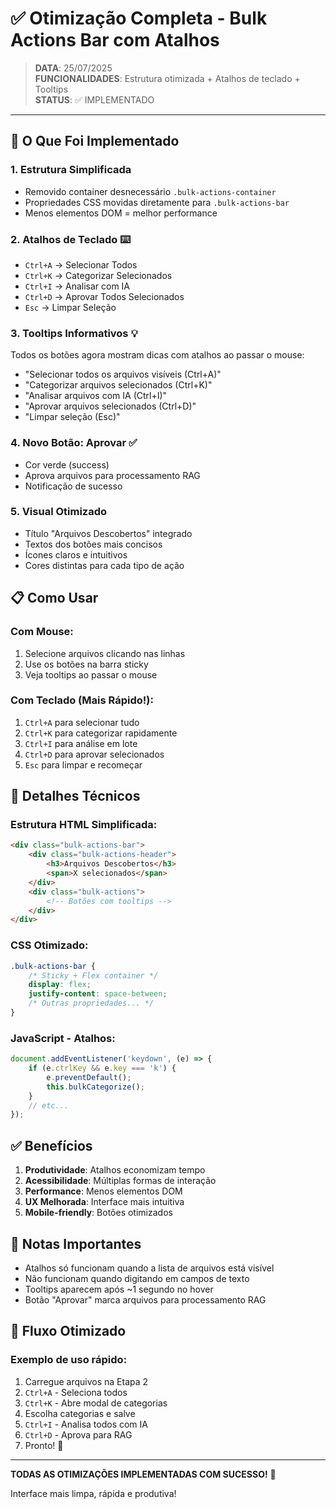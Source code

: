 # ✅ Otimização Completa - Bulk Actions Bar com Atalhos

> **DATA**: 25/07/2025  
> **FUNCIONALIDADES**: Estrutura otimizada + Atalhos de teclado + Tooltips  
> **STATUS**: ✅ IMPLEMENTADO  

---

## 🎯 O Que Foi Implementado

### 1. **Estrutura Simplificada**
- Removido container desnecessário `.bulk-actions-container`
- Propriedades CSS movidas diretamente para `.bulk-actions-bar`
- Menos elementos DOM = melhor performance

### 2. **Atalhos de Teclado** ⌨️
- `Ctrl+A` → Selecionar Todos
- `Ctrl+K` → Categorizar Selecionados
- `Ctrl+I` → Analisar com IA
- `Ctrl+D` → Aprovar Todos Selecionados
- `Esc` → Limpar Seleção

### 3. **Tooltips Informativos** 💡
Todos os botões agora mostram dicas com atalhos ao passar o mouse:
- "Selecionar todos os arquivos visíveis (Ctrl+A)"
- "Categorizar arquivos selecionados (Ctrl+K)"
- "Analisar arquivos com IA (Ctrl+I)"
- "Aprovar arquivos selecionados (Ctrl+D)"
- "Limpar seleção (Esc)"

### 4. **Novo Botão: Aprovar** ✅
- Cor verde (success)
- Aprova arquivos para processamento RAG
- Notificação de sucesso

### 5. **Visual Otimizado**
- Título "Arquivos Descobertos" integrado
- Textos dos botões mais concisos
- Ícones claros e intuitivos
- Cores distintas para cada tipo de ação

## 📋 Como Usar

### Com Mouse:
1. Selecione arquivos clicando nas linhas
2. Use os botões na barra sticky
3. Veja tooltips ao passar o mouse

### Com Teclado (Mais Rápido!):
1. `Ctrl+A` para selecionar tudo
2. `Ctrl+K` para categorizar rapidamente
3. `Ctrl+I` para análise em lote
4. `Ctrl+D` para aprovar selecionados
5. `Esc` para limpar e recomeçar

## 🔧 Detalhes Técnicos

### Estrutura HTML Simplificada:
```html
<div class="bulk-actions-bar">
    <div class="bulk-actions-header">
        <h3>Arquivos Descobertos</h3>
        <span>X selecionados</span>
    </div>
    <div class="bulk-actions">
        <!-- Botões com tooltips -->
    </div>
</div>
```

### CSS Otimizado:
```css
.bulk-actions-bar {
    /* Sticky + Flex container */
    display: flex;
    justify-content: space-between;
    /* Outras propriedades... */
}
```

### JavaScript - Atalhos:
```javascript
document.addEventListener('keydown', (e) => {
    if (e.ctrlKey && e.key === 'k') {
        e.preventDefault();
        this.bulkCategorize();
    }
    // etc...
});
```

## ✅ Benefícios

1. **Produtividade**: Atalhos economizam tempo
2. **Acessibilidade**: Múltiplas formas de interação
3. **Performance**: Menos elementos DOM
4. **UX Melhorada**: Interface mais intuitiva
5. **Mobile-friendly**: Botões otimizados

## 📝 Notas Importantes

- Atalhos só funcionam quando a lista de arquivos está visível
- Não funcionam quando digitando em campos de texto
- Tooltips aparecem após ~1 segundo no hover
- Botão "Aprovar" marca arquivos para processamento RAG

## 🚀 Fluxo Otimizado

### Exemplo de uso rápido:
1. Carregue arquivos na Etapa 2
2. `Ctrl+A` - Seleciona todos
3. `Ctrl+K` - Abre modal de categorias
4. Escolha categorias e salve
5. `Ctrl+I` - Analisa todos com IA
6. `Ctrl+D` - Aprova para RAG
7. Pronto! 🎉

---

**TODAS AS OTIMIZAÇÕES IMPLEMENTADAS COM SUCESSO!** 🚀

Interface mais limpa, rápida e produtiva!